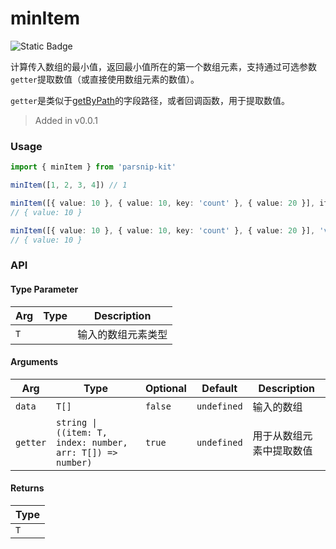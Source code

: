 # minItem
![Static Badge](https://img.shields.io/badge/Coverage-100.00%-FF8C00)
      
计算传入数组的最小值，返回最小值所在的第一个数组元素，支持通过可选参数`getter`提取数值（或直接使用数组元素的数值）。 

`getter`是类似于[getByPath](../object/getByPath)的字段路径，或者回调函数，用于提取数值。

> Added in v0.0.1



### Usage

```ts
import { minItem } from 'parsnip-kit'

minItem([1, 2, 3, 4]) // 1

minItem([{ value: 10 }, { value: 10, key: 'count' }, { value: 20 }], item => item.value)
// { value: 10 }

minItem([{ value: 10 }, { value: 10, key: 'count' }, { value: 20 }], 'value')
// { value: 10 }
```


### API

#### Type Parameter

| Arg | Type | Description |
| --- | --- | --- |
| `T` | ` ` | 输入的数组元素类型  |

#### Arguments

| Arg | Type | Optional | Default | Description |
| --- | --- | --- | --- | --- |
| `data` | `T[]` | `false` | `undefined` | 输入的数组  |
| `getter` | `string \| ((item: T, index: number, arr: T[]) => number)` | `true` | `undefined` | 用于从数组元素中提取数值  |

#### Returns

| Type |
| ---  |
| `T`  |